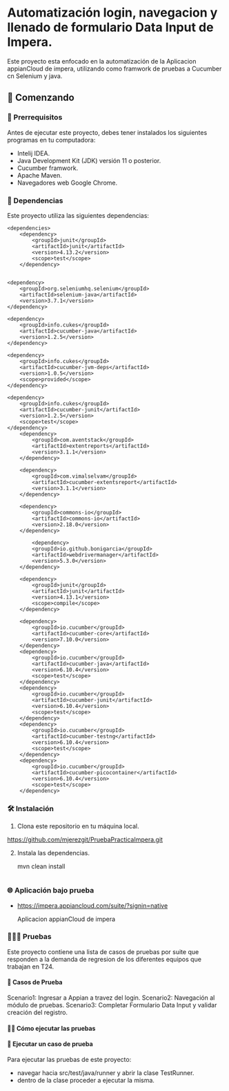 
# Automatización login, navegacion y llenado de formulario Data Input de Impera.
Este proyecto esta enfocado en la automatización de la Aplicacion appianCloud de impera, utilizando como framwork de pruebas a Cucumber cn Selenium y java.

## 🚀 Comenzando

### 🚧 Prerrequisitos
Antes de ejecutar este proyecto, debes tener instalados los siguientes programas en tu computadora:

- Intelij IDEA.
- Java Development Kit (JDK) versión 11 o posterior.
- Cucumber framwork.
- Apache Maven.
- Navegadores web Google Chrome.

### 🔗 Dependencias

Este proyecto utiliza las siguientes dependencias:

    <dependencies>
        <dependency>
            <groupId>junit</groupId>
            <artifactId>junit</artifactId>
            <version>4.13.2</version>
            <scope>test</scope>
        </dependency>


    <dependency>
        <groupId>org.seleniumhq.selenium</groupId>
        <artifactId>selenium-java</artifactId>
        <version>3.7.1</version>
    </dependency>

    <dependency>
        <groupId>info.cukes</groupId>
        <artifactId>cucumber-java</artifactId>
        <version>1.2.5</version>
    </dependency>

    <dependency>
        <groupId>info.cukes</groupId>
        <artifactId>cucumber-jvm-deps</artifactId>
        <version>1.0.5</version>
        <scope>provided</scope>
    </dependency>

    <dependency>
        <groupId>info.cukes</groupId>
        <artifactId>cucumber-junit</artifactId>
        <version>1.2.5</version>
        <scope>test</scope>
    </dependency>
        <dependency>
            <groupId>com.aventstack</groupId>
            <artifactId>extentreports</artifactId>
            <version>3.1.1</version>
        </dependency>

        <dependency>
            <groupId>com.vimalselvam</groupId>
            <artifactId>cucumber-extentsreport</artifactId>
            <version>3.1.1</version>
        </dependency>

        <dependency>
            <groupId>commons-io</groupId>
            <artifactId>commons-io</artifactId>
            <version>2.18.0</version>
        </dependency>

            <dependency>
            <groupId>io.github.bonigarcia</groupId>
            <artifactId>webdrivermanager</artifactId>
            <version>5.3.0</version>
        </dependency>

        <dependency>
            <groupId>junit</groupId>
            <artifactId>junit</artifactId>
            <version>4.13.1</version>
            <scope>compile</scope>
        </dependency>

        <dependency>
            <groupId>io.cucumber</groupId>
            <artifactId>cucumber-core</artifactId>
            <version>7.10.0</version>
        </dependency>
        <dependency>
            <groupId>io.cucumber</groupId>
            <artifactId>cucumber-java</artifactId>
            <version>6.10.4</version>
            <scope>test</scope>
        </dependency>
        <dependency>
            <groupId>io.cucumber</groupId>
            <artifactId>cucumber-junit</artifactId>
            <version>6.10.4</version>
            <scope>test</scope>
        </dependency>
        <dependency>
            <groupId>io.cucumber</groupId>
            <artifactId>cucumber-testng</artifactId>
            <version>6.10.4</version>
            <scope>test</scope>
        </dependency>
        <dependency>
            <groupId>io.cucumber</groupId>
            <artifactId>cucumber-picocontainer</artifactId>
            <version>6.10.4</version>
            <scope>test</scope>
        </dependency>


### 🛠️ Instalación
1. Clona este repositorio en tu máquina local.   

  https://github.com/mjerezgit/PruebaPracticaImpera.git

2. Instala las dependencias.    

   mvn clean install
   ```

### 🌐 Aplicación bajo prueba
* https://impera.appiancloud.com/suite/?signin=native
  
  Aplicacion appianCloud de impera

### 👨🏼‍🔬 Pruebas

Este proyecto contiene una lista de casos de pruebas por suite que responden a la demanda de regresion de los diferentes equipos que trabajan en T24. 

#### 🧪 Casos de Prueba
 Scenario1: Ingresar a Appian a travez del login.
 Scenario2: Navegación al módulo de pruebas.
 Scenario3: Completar Formulario Data Input y validar creación del registro.
 
#### 🏃🏽 Cómo ejecutar las pruebas

#### 🚦 Ejecutar un caso de prueba
Para ejecutar las pruebas de este proyecto:
- navegar hacia src/test/java/runner y abrir la clase TestRunner.
- dentro de la clase proceder a ejecutar la misma.


